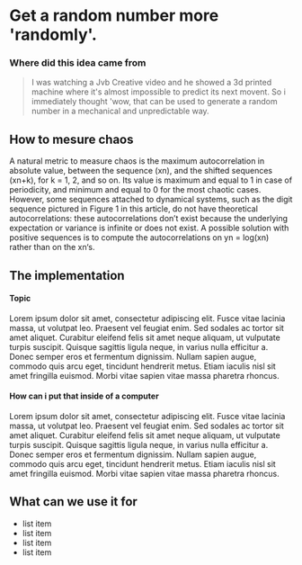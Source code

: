 # Get a random number more 'randomly'.

### Where did this idea came from

> I was watching a Jvb Creative video and he showed a 3d printed machine where it's almost impossible to predict its next movent. So i immediately thought 'wow, that can be used to generate a random number in a mechanical and unpredictable way. 

## How to mesure chaos
A natural metric to measure chaos is the maximum autocorrelation in absolute value, between the sequence (xn), and the shifted sequences (xn+k), for k = 1, 2, and so on. Its value is maximum and equal to 1 in case of periodicity, and minimum and equal to 0 for the most chaotic cases. However, some sequences attached to dynamical systems, such as the digit sequence pictured in Figure 1 in this article, do not have theoretical autocorrelations: these autocorrelations don’t exist because the underlying expectation or variance is infinite or does not exist. A possible solution with positive sequences is to compute the autocorrelations on yn = log(xn) rather than on the xn‘s.

## The implementation
#### Topic
Lorem ipsum dolor sit amet, consectetur adipiscing elit. Fusce vitae lacinia massa, ut volutpat leo. Praesent vel feugiat enim. Sed sodales ac tortor sit amet aliquet. Curabitur eleifend felis sit amet neque aliquam, ut vulputate turpis suscipit. Quisque sagittis ligula neque, in varius nulla efficitur a. Donec semper eros et fermentum dignissim. Nullam sapien augue, commodo quis arcu eget, tincidunt hendrerit metus. Etiam iaculis nisl sit amet fringilla euismod. Morbi vitae sapien vitae massa pharetra rhoncus.

#### How can i put that inside of a computer
Lorem ipsum dolor sit amet, consectetur adipiscing elit. Fusce vitae lacinia massa, ut volutpat leo. Praesent vel feugiat enim. Sed sodales ac tortor sit amet aliquet. Curabitur eleifend felis sit amet neque aliquam, ut vulputate turpis suscipit. Quisque sagittis ligula neque, in varius nulla efficitur a. Donec semper eros et fermentum dignissim. Nullam sapien augue, commodo quis arcu eget, tincidunt hendrerit metus. Etiam iaculis nisl sit amet fringilla euismod. Morbi vitae sapien vitae massa pharetra rhoncus.

## What can we use it for
- list item
- list item
- list item
- list item
